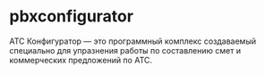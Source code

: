 pbxconfigurator
===============

АТС Конфигуратор — это программный комплекс создаваемый специально для упразнения работы по составлению смет и коммерческих предложений по АТС.